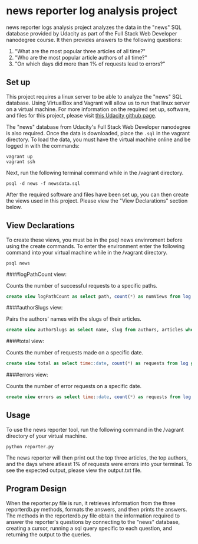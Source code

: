 # news reporter log analysis project

news reporter logs analysis project analyzes the data in the "news" SQL database provided by Udacity as part of the Full Stack Web Developer nanodegree course. It then provides answers to the following questions:

1. "What are the most popular three articles of all time?"
2. "Who are the most popular article authors of all time?"
3. "On which days did more than 1% of requests lead to errors?"

Set up
------

This project requires a linux server to be able to analyze the "news" SQL database. Using VirtualBox and Vagrant will allow us to run that linux server on a virtual machine. For more information on the required set up, software, and files for this project, please visit [this Udacity github page](https://github.com/udacity/fullstack-nanodegree-vm). 

The "news" database from Udacity's Full Stack Web Developer nanodegree is also required. Once the data is downloaded, place the `.sql` in the vagrant directory. To load the data, you must have the virtual machine online and be logged in with the commands:

```terminal
vagrant up
vagrant ssh
```

Next, run the following terminal command while in the /vagrant directory.

```terminal
psql -d news -f newsdata.sql
```

After the required software and files have been set up, you can then create the views used in this project. Please view the "View Declarations" section below.

View Declarations
------------------

To create these views, you must be in the psql news envinroment before using the create commands. To enter the environment enter the following command into your virtual machine while in the /vagrant directory.

```terminal
psql news
```

####logPathCount view:

Counts the number of successful requests to a specific paths.
```sql
create view logPathCount as select path, count(*) as numViews from log where status = '200 OK'  group by path;
```

####authorSlugs view:

Pairs the authors' names with the slugs of their articles. 
```sql
create view authorSlugs as select name, slug from authors, articles where authors.id = articles.author;
```

####total view:

Counts the number of requests made on a specific date.
```sql
create view total as select time::date, count(*) as requests from log group by time::date;
```

####errors view:

Counts the number of error requests on a specific date.
```sql
create view errors as select time::date, count(*) as requests from log where status = '404 NOT FOUND' group by time::date;
```

Usage
------

To use the news reporter tool, run the following command in the /vagrant directory of your virtual machine.

```terminal
python reporter.py
```

The news reporter will then print out the top three articles, the top authors, and the days where atleast 1% of requests were errors into your terminal. To see the expected output, please view the output.txt file.

Program Design
---------------

When the reporter.py file is run, it retrieves information from the three reporterdb.py methods, formats the answers, and then prints the answers. The methods in the reporterdb.py file obtain the information required to answer the reporter's questions by connecting to the "news" database, creating a cursor, running a sql query specific to each question, and returning the output to the queries. 